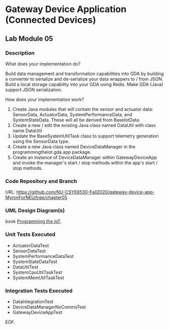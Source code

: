 # Gateway Device Application (Connected Devices)

## Lab Module 05


### Description

What does your implementation do? 

Build data management and transformation capabilities into GDA by building a converter to serialize and de-serialize your data wrappers to / from JSON. Build a local storage capability into your GDA using Redis. Make GDA (Java) support JSON serialization.

How does your implementation work?

1.	Create Java modules that will contain the sensor and actuator data: SensorData, ActuatorData, SystemPerformanceData, and SystemStateData. These will all be derived from BaseIotData.
2.	Create a new / edit the existing Java class named DataUtil with class name DataUtil
3.	Update the BaseSystemUtilTask class to support telemetry generation using the SensorData type.
4.	Create a new Java class named DeviceDataManager in the programmingtheiot.gda.app package.
5.	Create an instance of DeviceDataManager within GatewayDeviceApp and invoke the manager's start / stop methods within the app's start / stop methods.


### Code Repository and Branch

URL: https://github.com/NU-CSYE6530-Fall2020/gateway-device-app-MyronForNEU/tree/chapter05

### UML Design Diagram(s)

book [Programming the IoT](https://learning.oreilly.com/library/view/programming-the-internet/9781492081401/).


### Unit Tests Executed

- ActuatorDataTest
- SensorDataTest
- SystemPerformanceDataTest
- SystemStateDataTest
- DataUtilTest
- SystemCpuUtilTaskTest
- SystemMemUtilTaskTest


### Integration Tests Executed

- DataIntegrationTest
- DeviceDataManagerNoCommsTest
- GatewayDeviceAppTest


EOF.
